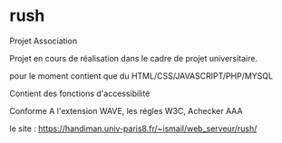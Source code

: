 # rush
Projet Association

Projet en cours de réalisation dans le cadre de projet universitaire.

pour le moment contient que du HTML/CSS/JAVASCRIPT/PHP/MYSQL

Contient des fonctions d'accessibilité

Conforme A l'extension WAVE, les régles W3C, Achecker AAA

le site : 
https://handiman.univ-paris8.fr/~ismail/web_serveur/rush/
